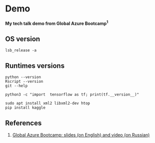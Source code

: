 # Demo
__My tech talk demo from Global Azure Bootcamp<sup>1</sup>__

## OS version
```
lsb_release -a
```

## Runtimes versions
```
python --version
Rscript --version
git --help

python3 -c "import  tensorflow as tf; print(tf.__version__)"

sudo apt install xml2 libxml2-dev htop
pip install kaggle
```


## References
1. [Global Azure Bootcamp: slides (on English) and video (on Russian)](http://0xcode.in/auto-ml-intro)

